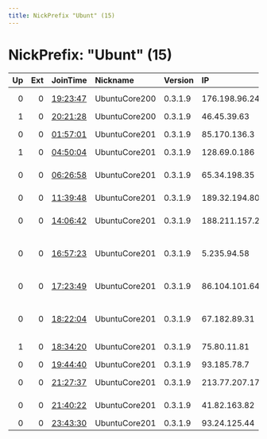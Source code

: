 ```yaml
---
title: NickPrefix "Ubunt" (15)
---
```


# NickPrefix: "Ubunt" (15)

|   Up |   Ext | JoinTime                                                                                   | Nickname      | Version   | IP              | AS                                       | CC   |   ORp |   Dirp | OS    | Contact   |   eFamMembers |
|-----:|------:|:-------------------------------------------------------------------------------------------|:--------------|:----------|:----------------|:-----------------------------------------|:-----|------:|-------:|:------|:----------|--------------:|
|    0 |     0 | [19:23:47](https://atlas.torproject.org/#details/FD16843F935D0970DEE3598F8BCCB9914998DF67) | UbuntuCore200 | 0.3.1.9   | 176.198.96.249  | Liberty Global Operations B.V.           | de   | 43368 |      0 | Linux | None      |             1 |
|    1 |     0 | [20:21:28](https://atlas.torproject.org/#details/FD87E9177C36B450BF4E3E58219D97B8FB39D17D) | UbuntuCore200 | 0.3.1.9   | 46.45.39.63     | Vega-Service, LLC                        | ru   | 46397 |      0 | Linux | None      |             1 |
|    0 |     0 | [01:57:01](https://atlas.torproject.org/#details/54AE76F8CF05E44B0C8247560F23DAB715537A5C) | UbuntuCore201 | 0.3.1.9   | 85.170.136.3    | NC Numericable S.A.                      | fr   | 43413 |      0 | Linux | None      |             1 |
|    1 |     0 | [04:50:04](https://atlas.torproject.org/#details/63D8027A861626F5A618E24DB5BA6BD70BA5B856) | UbuntuCore201 | 0.3.1.9   | 128.69.0.186    | VimpelCom                                | ru   | 34503 |      0 | Linux | None      |             1 |
|    0 |     0 | [06:26:58](https://atlas.torproject.org/#details/FC7704A965B5CF6BCB9811973C41385DFE3E4D5A) | UbuntuCore201 | 0.3.1.9   | 65.34.198.35    | Comcast Cable Communications, LLC        | us   | 41209 |      0 | Linux | None      |             1 |
|    0 |     0 | [11:39:48](https://atlas.torproject.org/#details/066F25E35EF7D4E40176713160FE9579B96294C4) | UbuntuCore201 | 0.3.1.9   | 189.32.194.80   | CLARO S.A.                               | br   | 41859 |      0 | Linux | None      |             1 |
|    0 |     0 | [14:06:42](https://atlas.torproject.org/#details/72347C28D1CFE198FE6E5B0CFA0FC5D529967F6C) | UbuntuCore201 | 0.3.1.9   | 188.211.157.255 | Telecommunication Infrastructure Company | ir   | 34605 |      0 | Linux | None      |             1 |
|    0 |     0 | [16:57:23](https://atlas.torproject.org/#details/3530E0425188E07C574152B1E1094AD7FE2EA4BE) | UbuntuCore201 | 0.3.1.9   | 5.235.94.58     | Iran Telecommunication Company PJS       | ir   | 43251 |      0 | Linux | None      |             1 |
|    0 |     0 | [17:23:49](https://atlas.torproject.org/#details/22471F34FDFFC0BB00EAEB41E48C96CDECF1C564) | UbuntuCore201 | 0.3.1.9   | 86.104.101.64   | Information Technology Company ITC       | ir   | 43439 |      0 | Linux | None      |             1 |
|    0 |     0 | [18:22:04](https://atlas.torproject.org/#details/E165764AC771995B2D189D4290DB64B238FF653B) | UbuntuCore201 | 0.3.1.9   | 67.182.89.31    | Comcast Cable Communications, LLC        | us   | 40371 |      0 | Linux | None      |             1 |
|    1 |     0 | [18:34:20](https://atlas.torproject.org/#details/E391C709908F6AE9792DCF826D55001E45516BD6) | UbuntuCore201 | 0.3.1.9   | 75.80.11.81     | Time Warner Cable Internet LLC           | us   | 39519 |      0 | Linux | None      |             1 |
|    0 |     0 | [19:44:40](https://atlas.torproject.org/#details/60884251035BA151DB8E1C19E0F8B3DA7B6508FB) | UbuntuCore201 | 0.3.1.9   | 93.185.78.7     | JSC Kaztranscom                          | kz   | 46119 |      0 | Linux | None      |             1 |
|    0 |     0 | [21:27:37](https://atlas.torproject.org/#details/E2543A918301AF954DA5B620F06F707AD49D1189) | UbuntuCore201 | 0.3.1.9   | 213.77.207.175  | Orange Espagne S.A.U.                    | es   | 36035 |      0 | Linux | None      |             1 |
|    0 |     0 | [21:40:22](https://atlas.torproject.org/#details/FE68BF3DB44DF4156725AE7A50B28DBB5A0CE3CF) | UbuntuCore201 | 0.3.1.9   | 41.82.163.82    | Autonomous System                        | sn   | 34653 |      0 | Linux | None      |             1 |
|    0 |     0 | [23:43:30](https://atlas.torproject.org/#details/B5CE28E3CB7AA20AE11C57808537163AEAC4FCEE) | UbuntuCore201 | 0.3.1.9   | 93.24.125.44    | SFR SA                                   | fr   | 45027 |      0 | Linux | None      |             1 |
